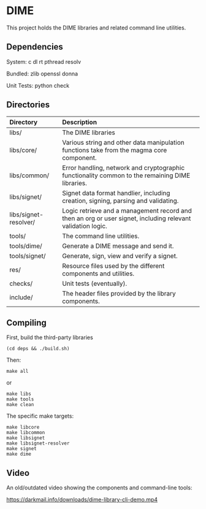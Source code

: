 DIME
=========
This project holds the DIME libraries and related command line utilities.

Dependencies
---------

System:
c dl rt pthread resolv

Bundled:
zlib openssl donna

Unit Tests:
python check

Directories
---------

Directory | Description
:--- | :---
libs/ | The DIME libraries
libs/core/ | Various string and other data manipulation functions take from the magma core component.
libs/common/ | Error handling, network and cryptographic functionality common to the remaining DIME libraries.
libs/signet/ | Signet data format handlier, including creation, signing, parsing and validating.
libs/signet-resolver/ | Logic retrieve and a management record and then an org or user signet, including relevant validation logic.
tools/ | The command line utilities.
tools/dime/ | Generate a DIME message and send it.
tools/signet/ | Generate, sign, view and verify a signet.
res/ | Resource files used by the different components and utilities.
checks/ | Unit tests (eventually).
include/ | The header files provided by the library components.

Compiling
---------

First, build the third-party libraries

    (cd deps && ./build.sh)

Then:

    make all

or

    make libs
    make tools
    make clean

The specific make targets:

    make libcore
    make libcommon
    make libsignet
    make libsignet-resolver
    make signet
    make dime

Video
---------

An old/outdated video showing the components and command-line tools:

https://darkmail.info/downloads/dime-library-cli-demo.mp4
